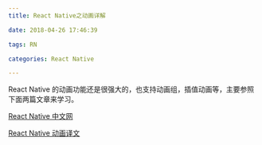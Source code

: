 ```yaml
---
title: React Native之动画详解

date: 2018-04-26 17:46:39

tags: RN

categories: React Native

---
```


React Native 的动画功能还是很强大的，也支持动画组，插值动画等，主要参照下面两篇文章来学习。

[React Native 中文网](https://reactnative.cn/docs/0.51/animations.html)

[React Native 动画译文](https://github.com/dwqs/blog/issues/41)

